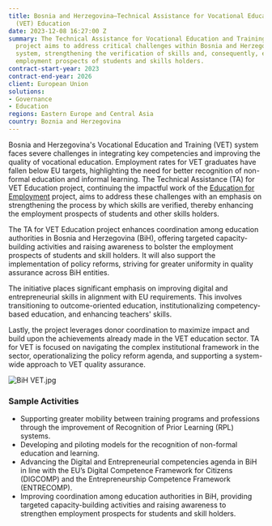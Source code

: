 ```yaml
---
title: Bosnia and Herzegovina—Technical Assistance for Vocational Education and Training
  (VET) Education
date: 2023-12-08 16:27:00 Z
summary: The Technical Assistance for Vocational Education and Training (VET) Education
  project aims to address critical challenges within Bosnia and Herzegovina's education
  system, strengthening the verification of skills and, consequently, enhancing the
  employment prospects of students and skills holders.
contract-start-year: 2023
contract-end-year: 2026
client: European Union
solutions:
- Governance
- Education
regions: Eastern Europe and Central Asia
country: Boznia and Herzegovina
---
```


Bosnia and Herzegovina's Vocational Education and Training (VET) system faces severe challenges in integrating key competencies and improving the quality of vocational education. Employment rates for VET graduates have fallen below EU targets, highlighting the need for better recognition of non-formal education and informal learning. The Technical Assistance (TA) for VET Education project, continuing the impactful work of the [Education for Employment](https://www.dai.com/our-work/projects/bosnia-and-herzegovina-education-for-employment) project, aims to address these challenges with an emphasis on strengthening the process by which skills are verified, thereby enhancing the employment prospects of students and other skills holders.

The TA for VET Education project enhances coordination among education authorities in Bosnia and Herzegovina (BiH), offering targeted capacity-building activities and raising awareness to bolster the employment prospects of students and skill holders. It will also support the implementation of policy reforms, striving for greater uniformity in quality assurance across BiH entities.

The initiative places significant emphasis on improving digital and entrepreneurial skills in alignment with EU requirements. This involves transitioning to outcome-oriented education, institutionalizing competency-based education, and enhancing teachers' skills.

Lastly, the project leverages donor coordination to maximize impact and build upon the achievements already made in the VET education sector. TA for VET is focused on navigating the complex institutional framework in the sector, operationalizing the policy reform agenda, and supporting a system-wide approach to VET quality assurance.

![BiH VET.jpg](/uploads/BiH%20VET.jpg)

### Sample Activities

* Supporting greater mobility between training programs and professions through the improvement of Recognition of Prior Learning (RPL) systems.
* Developing and piloting models for the recognition of non-formal education and learning.
* Advancing the Digital and Entrepreneurial competencies agenda in BiH in line with the EU’s Digital Competence Framework for Citizens (DIGCOMP) and the Entrepreneurship Competence Framework (ENTRECOMP).
* Improving coordination among education authorities in BiH, providing targeted capacity-building activities and raising awareness to strengthen employment prospects for students and skill holders.
